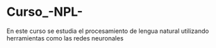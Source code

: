 # Curso_-NPL-
En este curso se estudia el procesamiento de lengua natural utilizando herramientas como las redes neuronales  
